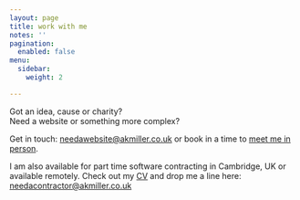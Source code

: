 ```yaml
---
layout: page
title: work with me
notes: ''
pagination:
  enabled: false
menu:
  sidebar:
    weight: 2

---
```

Got an idea, cause or charity?  
Need a website or something more complex?

Get in touch: [needawebsite@akmiller.co.uk](mailto:needawebsite@akmiller.co.uk) or book in a time to <a href="" onclick="Calendly.initPopupWidget({url: 'https://calendly.com/software-crafts?primary_color=ac4142'});return false;">meet me in person</a>.

I am also available for part time software contracting in Cambridge, UK or available remotely. Check out my [CV](/public/CV.pdf) and drop me a line here: [needacontractor@akmiller.co.uk](mailto:needacontractor@akmiller.co.uk)

<!-- Calendly link widget begin -->
<link href="https://assets.calendly.com/assets/external/widget.css" rel="stylesheet">
<script src="https://assets.calendly.com/assets/external/widget.js" type="text/javascript"></script>
<!-- Calendly link widget end -->